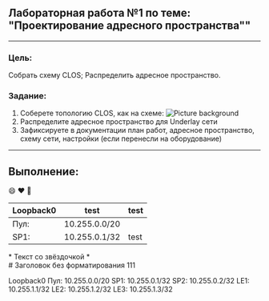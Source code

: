 ## Лабораторная работа №1 по теме: "Проектирование адресного пространства""
___
### Цель:
Собрать схему CLOS;
Распределить адресное пространство.

### Задание:
1. Соберете топологию CLOS, как на схеме: 
![Picture background](https://github.com/pablogovorov/repo_lab_otus/blob/main/labs/lab01/clostopology.avif)
2. Распределите адресное пространство для Underlay сети
3. Зафиксируете в документации план работ, адресное пространство, схему сети, настройки (если перенесли на оборудование)
___

## Выполнение:

:smile: :heart: :rocket:


| Loopback0 | test | test |
 ------ | ------ | ----- |
 Пул: | 10.255.0.0/20 |
 SP1: | 10.255.0.1/32 | test |




\* Текст со звёздочкой \*  
\# Заголовок без форматирования  111

Loopback0 
Пул: 10.255.0.0/20
SP1: 10.255.0.1/32
SP2: 10.255.0.2/32
LE1: 10.255.1.1/32
LE2: 10.255.1.2/32
LE3: 10.255.1.3/32


